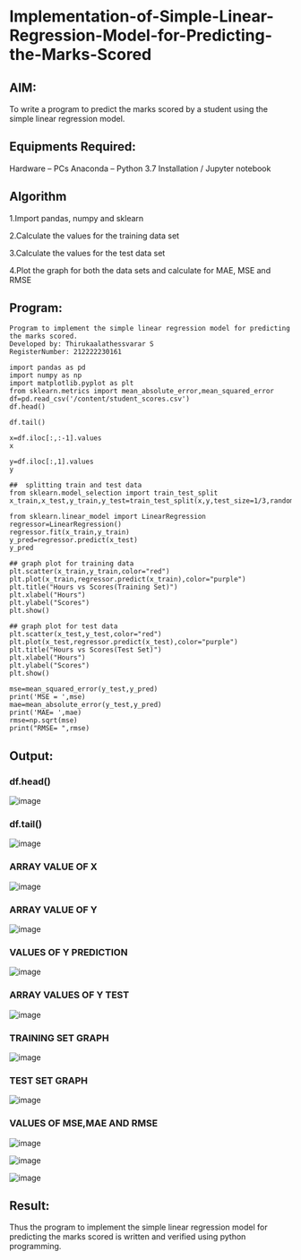 # Implementation-of-Simple-Linear-Regression-Model-for-Predicting-the-Marks-Scored
## AIM:
To write a program to predict the marks scored by a student using the simple linear regression model.

## Equipments Required:
Hardware – PCs
Anaconda – Python 3.7 Installation / Jupyter notebook
## Algorithm
1.Import pandas, numpy and sklearn

2.Calculate the values for the training data set

3.Calculate the values for the test data set

4.Plot the graph for both the data sets and calculate for MAE, MSE and RMSE

## Program:
```
Program to implement the simple linear regression model for predicting the marks scored.
Developed by: Thirukaalathessvarar S
RegisterNumber: 212222230161
```
```
import pandas as pd
import numpy as np
import matplotlib.pyplot as plt
from sklearn.metrics import mean_absolute_error,mean_squared_error
df=pd.read_csv('/content/student_scores.csv')
df.head()

df.tail()

x=df.iloc[:,:-1].values
x

y=df.iloc[:,1].values
y

##  splitting train and test data
from sklearn.model_selection import train_test_split
x_train,x_test,y_train,y_test=train_test_split(x,y,test_size=1/3,random_state=0)

from sklearn.linear_model import LinearRegression
regressor=LinearRegression()
regressor.fit(x_train,y_train)
y_pred=regressor.predict(x_test)
y_pred

## graph plot for training data
plt.scatter(x_train,y_train,color="red")
plt.plot(x_train,regressor.predict(x_train),color="purple")
plt.title("Hours vs Scores(Training Set)")
plt.xlabel("Hours")
plt.ylabel("Scores")
plt.show()

## graph plot for test data
plt.scatter(x_test,y_test,color="red")
plt.plot(x_test,regressor.predict(x_test),color="purple")
plt.title("Hours vs Scores(Test Set)")
plt.xlabel("Hours")
plt.ylabel("Scores")
plt.show()

mse=mean_squared_error(y_test,y_pred)
print('MSE = ',mse)
mae=mean_absolute_error(y_test,y_pred)
print('MAE= ',mae)
rmse=np.sqrt(mse)
print("RMSE= ",rmse)
```
## Output:
### df.head()
![image](https://github.com/Jeevithaelumalai/Implementation-of-Simple-Linear-Regression-Model-for-Predicting-the-Marks-Scored/assets/118708245/390b0981-76a2-438b-85b6-3c6f3fc7376e)

### df.tail()
![image](https://github.com/Jeevithaelumalai/Implementation-of-Simple-Linear-Regression-Model-for-Predicting-the-Marks-Scored/assets/118708245/fb43eb76-3d5e-4be9-806a-e4c4769803e7)

### ARRAY VALUE OF X
![image](https://github.com/Jeevithaelumalai/Implementation-of-Simple-Linear-Regression-Model-for-Predicting-the-Marks-Scored/assets/118708245/c8aab348-27f3-4d11-b058-fe5ef0f99356)

### ARRAY VALUE OF Y
![image](https://github.com/Jeevithaelumalai/Implementation-of-Simple-Linear-Regression-Model-for-Predicting-the-Marks-Scored/assets/118708245/ffc573b5-d64b-4de1-b1c0-d96ac7088789)

### VALUES OF Y PREDICTION
![image](https://github.com/Jeevithaelumalai/Implementation-of-Simple-Linear-Regression-Model-for-Predicting-the-Marks-Scored/assets/118708245/7c76193a-ed42-4c61-aeab-ac188c1cc05d)

### ARRAY VALUES OF Y TEST
![image](https://github.com/Jeevithaelumalai/Implementation-of-Simple-Linear-Regression-Model-for-Predicting-the-Marks-Scored/assets/118708245/598227c6-0540-46f5-9a98-28fa9bc650b7)

### TRAINING SET GRAPH
![image](https://github.com/Jeevithaelumalai/Implementation-of-Simple-Linear-Regression-Model-for-Predicting-the-Marks-Scored/assets/118708245/982fb3dd-68fb-4835-85ea-beb8fcdf9d0d)

### TEST SET GRAPH
![image](https://github.com/Jeevithaelumalai/Implementation-of-Simple-Linear-Regression-Model-for-Predicting-the-Marks-Scored/assets/118708245/e692ad0a-25df-4608-a7c9-880bbbaaa9db)

### VALUES OF MSE,MAE AND RMSE
![image](https://github.com/Jeevithaelumalai/Implementation-of-Simple-Linear-Regression-Model-for-Predicting-the-Marks-Scored/assets/118708245/98a62019-e8ff-4e80-9e1e-ec041d8e898b)

![image](https://github.com/Jeevithaelumalai/Implementation-of-Simple-Linear-Regression-Model-for-Predicting-the-Marks-Scored/assets/118708245/4bcd9fd2-125c-4a87-8bf2-0a1580dcab2d)

![image](https://github.com/Jeevithaelumalai/Implementation-of-Simple-Linear-Regression-Model-for-Predicting-the-Marks-Scored/assets/118708245/4ff3e450-ffda-480c-8f67-be608f8dc8b4)

## Result:
Thus the program to implement the simple linear regression model for predicting the marks scored is written and verified using python programming.
